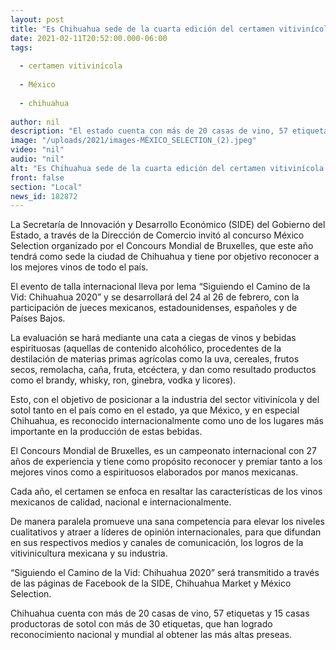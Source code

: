 ```yaml
---
layout: post
title: "Es Chihuahua sede de la cuarta edición del certamen vitivinícola México Selection"
date: 2021-02-11T20:52:00.000-06:00
tags:
  
  - certamen vitivinícola
  
  - México
  
  - chihuahua
  
author: nil
description: "El estado cuenta con más de 20 casas de vino, 57 etiquetas y 15 casas productoras de sotol, ganadoras de las más altas preseas internacionales"
image: "/uploads/2021/images-MÉXICO_SELECTION_(2).jpeg"
video: "nil"
audio: "nil"
alt: "Es Chihuahua sede de la cuarta edición del certamen vitivinícola México Selection"
front: false
section: "Local"
news_id: 182872
---
```


La Secretaría de Innovación y Desarrollo Económico (SIDE) del Gobierno del Estado, a través de la Dirección de Comercio invitó al concurso México Selection organizado por el Concours Mondial de Bruxelles, que este año tendrá como sede la ciudad de Chihuahua y tiene por objetivo reconocer a los mejores vinos de todo el país.

El evento de talla internacional lleva por lema “Siguiendo el Camino de la Vid: Chihuahua 2020” y se desarrollará del 24 al 26 de febrero, con la participación de jueces mexicanos, estadounidenses, españoles y de Países Bajos.

La evaluación se hará mediante una cata a ciegas de vinos y bebidas espirituosas (aquellas de contenido alcohólico, procedentes de la destilación de materias primas agrícolas como la uva, cereales, frutos secos, remolacha, caña, fruta, etcéctera, y dan como resultado productos como el brandy, whisky, ron, ginebra, vodka y licores).

Esto, con el objetivo de posicionar a la industria del sector vitivinícola y del sotol tanto en el país como en el estado, ya que México, y en especial Chihuahua, es reconocido internacionalmente como uno de los lugares más importante en la producción de estas bebidas.

El Concours Mondial de Bruxelles, es un campeonato internacional con 27 años de experiencia y tiene como propósito reconocer y premiar tanto a los mejores vinos como a espirituosos elaborados por manos mexicanas.

Cada año, el certamen se enfoca en resaltar las características de los vinos mexicanos de calidad, nacional e internacionalmente.

De manera paralela promueve una sana competencia para elevar los niveles cualitativos y atraer a líderes de opinión internacionales, para que difundan en sus respectivos medios y canales de comunicación, los logros de la vitivinicultura mexicana y su industria.

“Siguiendo el Camino de la Vid: Chihuahua 2020” será transmitido a través de las páginas de Facebook de la SIDE, Chihuahua Market y México Selection.

Chihuahua cuenta con más de 20 casas de vino, 57 etiquetas y 15 casas productoras de sotol con más de 30 etiquetas, que han logrado reconocimiento nacional y mundial al obtener las más altas preseas.